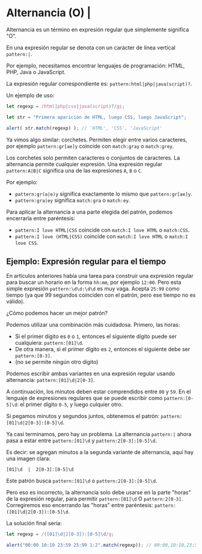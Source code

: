 # Alternancia (O) |

Alternancia es un término en expresión regular que simplemente significa "O".

En una expresión regular se denota con un carácter de línea vertical `pattern:|`.

Por ejemplo, necesitamos encontrar lenguajes de programación: HTML, PHP, Java o JavaScript.

La expresión regular correspondiente es: `pattern:html|php|java(script)?`.

Un ejemplo de uso:

```js run
let regexp = /html|php|css|java(script)?/gi;

let str = "Primera aparición de HTML, luego CSS, luego JavaScript";

alert( str.match(regexp) ); // 'HTML', 'CSS', 'JavaScript'
```

Ya vimos algo similar: corchetes. Permiten elegir entre varios caracteres, por ejemplo `pattern:gr[ae]y` coincide con `match:gray` o `match:grey`.

Los corchetes solo permiten caracteres o conjuntos de caracteres. La alternancia permite cualquier expresión. Una expresión regular `pattern:A|B|C` significa una de las expresiones `A`, `B` o `C`.

Por ejemplo:

- `pattern:gr(a|e)y` significa exactamente lo mismo que `pattern:gr[ae]y`.
- `pattern:gra|ey` significa `match:gra` o `match:ey`.

Para aplicar la alternancia a una parte elegida del patrón, podemos encerrarla entre paréntesis:
- `pattern:I love HTML|CSS` coincide con `match:I love HTML` o `match:CSS`.
- `pattern:I love (HTML|CSS)` coincide con `match:I love HTML` o `match:I love CSS`.

## Ejemplo: Expresión regular para el tiempo

En artículos anteriores había una tarea para construir una expresión regular para buscar un horario en la forma `hh:mm`, por ejemplo `12:00`. Pero esta simple expresión `pattern:\d\d:\d\d` es muy vaga. Acepta `25:99` como tiempo (ya que 99 segundos coinciden con el patrón, pero ese tiempo no es válido).

¿Cómo podemos hacer un mejor patrón?

Podemos utilizar una combinación más cuidadosa. Primero, las horas:

- Si el primer dígito es `0` o `1`, entonces el siguiente dígito puede ser cualquiera: `pattern:[01]\d`.
- De otra manera, si el primer dígito es `2`, entonces el siguiente debe ser `pattern:[0-3]`.
- (no se permite ningún otro dígito)

Podemos escribir ambas variantes en una expresión regular usando alternancia: `pattern:[01]\d|2[0-3]`.

A continuación, los minutos deben estar comprendidos entre `00` y `59`. En el lenguaje de expresiones regulares que se puede escribir como `pattern:[0-5]\d`: el primer dígito `0-5`, y luego culquier otro.

Si pegamos minutos y segundos juntos, obtenemos el patrón: `pattern:[01]\d|2[0-3]:[0-5]\d`.

Ya casi terminamos, pero hay un problema. La alternancia `pattern:|` ahora pasa a estar entre `pattern:[01]\d` y `pattern:2[0-3]:[0-5]\d`.

Es decir: se agregan minutos a la segunda variante de alternancia, aquí hay una imagen clara:

```
[01]\d  |  2[0-3]:[0-5]\d
```

Este patrón busca `pattern:[01]\d` o `pattern:2[0-3]:[0-5]\d`.

Pero eso es incorrecto, la alternancia solo debe usarse en la parte "horas" de la expresión regular, para permitir `pattern:[01]\d` O `pattern:2[0-3]`. Corregiremos eso encerrando las "horas" entre paréntesis: `pattern:([01]\d|2[0-3]):[0-5]\d`.

La solución final sería:

```js run
let regexp = /([01]\d|2[0-3]):[0-5]\d/g;

alert("00:00 10:10 23:59 25:99 1:2".match(regexp)); // 00:00,10:10,23:59
```

